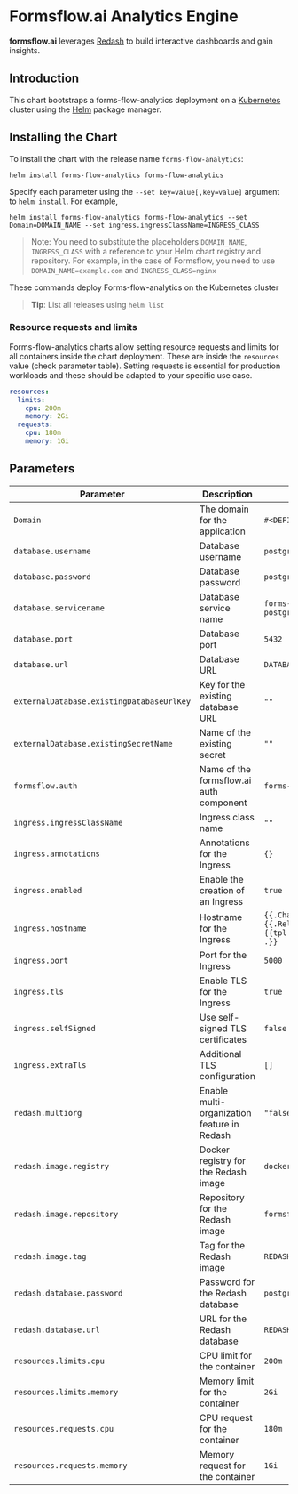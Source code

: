 # Formsflow.ai Analytics Engine

**formsflow.ai** leverages [Redash](https://github.com/getredash/redash) to build interactive
dashboards and gain insights. 

## Introduction

This chart bootstraps a forms-flow-analytics deployment on a [Kubernetes](https://kubernetes.io) cluster using the [Helm](https://helm.sh) package manager.


## Installing the Chart

To install the chart with the release name `forms-flow-analytics`:

```console
helm install forms-flow-analytics forms-flow-analytics
```

Specify each parameter using the `--set key=value[,key=value]` argument to `helm install`. For example,

```console
helm install forms-flow-analytics forms-flow-analytics --set Domain=DOMAIN_NAME --set ingress.ingressClassName=INGRESS_CLASS 
```

> Note: You need to substitute the placeholders `DOMAIN_NAME`, `INGRESS_CLASS` with a reference to your Helm chart registry and repository. For example, in the case of Formsflow, you need to use `DOMAIN_NAME=example.com` and `INGRESS_CLASS=nginx`

These commands deploy Forms-flow-analytics on the Kubernetes cluster

> **Tip**: List all releases using `helm list`

### Resource requests and limits

Forms-flow-analytics charts allow setting resource requests and limits for all containers inside the chart deployment. These are inside the `resources` value (check parameter table). Setting requests is essential for production workloads and these should be adapted to your specific use case.

```yaml
resources:
  limits:
    cpu: 200m
    memory: 2Gi
  requests:
    cpu: 180m
    memory: 1Gi
```


## Parameters

| Parameter                                 | Description                                                           | Default                                                          |
|-------------------------------------------|-----------------------------------------------------------------------|------------------------------------------------------------------|
| `Domain`                                  | The domain for the application                                        | `#<DEFINE_ME>`                                                   |
| `database.username`                       | Database username                                                     | `postgres`                                                       |
| `database.password`                       | Database password                                                     | `postgres`                                                       |
| `database.servicename`                    | Database service name                                                 | `forms-flow-ai-postgresql-ha-pgpool`                             |
| `database.port`                           | Database port                                                         | `5432`                                                           |
| `database.url`                            | Database URL                                                          | `DATABASE_URL` |
| `externalDatabase.existingDatabaseUrlKey` | Key for the existing database URL                                     | `""`                                                             |
| `externalDatabase.existingSecretName`     | Name of the existing secret                                           | `""`                                                             |
| `formsflow.auth`                          | Name of the formsflow.ai auth component                               | `forms-flow-ai-auth`                                             |
| `ingress.ingressClassName`                | Ingress class name                                                    | `""`                                                             |
| `ingress.annotations`                     | Annotations for the Ingress                                           | `{}`                                                             |
| `ingress.enabled`                         | Enable the creation of an Ingress                                     | `true`                                                           |
| `ingress.hostname`                        | Hostname for the Ingress                                              | `{{.Chart.Name}}-{{.Release.Namespace}}.{{tpl .Values.Domain .}}`|
| `ingress.port`                            | Port for the Ingress                                                  | `5000`                                                           |
| `ingress.tls`                             | Enable TLS for the Ingress                                            | `true`                                                           |
| `ingress.selfSigned`                      | Use self-signed TLS certificates                                      | `false`                                                          |
| `ingress.extraTls`                        | Additional TLS configuration                                          | `[]`                                                             |
| `redash.multiorg`                         | Enable multi-organization feature in Redash                           | `"false"`                                                        |
| `redash.image.registry`                   | Docker registry for the Redash image                                  | `docker.io`                                                      |
| `redash.image.repository`                 | Repository for the Redash image                                       | `formsflow/redash`                                               |
| `redash.image.tag`                        | Tag for the Redash image                                              | `REDASH_IMAGE_TAG`                                                         |
| `redash.database.password`                | Password for the Redash database                                      | `postgres`                                                       |
| `redash.database.url`                     | URL for the Redash database                                           | `REDASH_DATABASE_URL` |
| `resources.limits.cpu`                    | CPU limit for the container                                           | `200m`                                                           |
| `resources.limits.memory`                 | Memory limit for the container                                        | `2Gi`                                                            |
| `resources.requests.cpu`                  | CPU request for the container                                         | `180m`                                                           |
| `resources.requests.memory`               | Memory request for the container                                      | `1Gi`                                                            |
